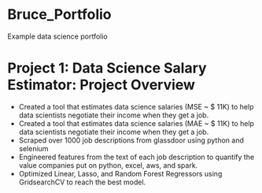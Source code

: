 # Bruce_Portfolio
Example data science portfolio

# Project 1: Data Science Salary Estimator: Project Overview 
 * Created a tool that estimates data science salaries (MSE ~ $ 11K) to help data scientists negotiate their income when they get a job.
 * Created a tool that estimates data science salaries (MAE ~ $ 11K) to help data scientists negotiate their income when they get a job.
 * Scraped over 1000 job descriptions from glassdoor using python and selenium
 * Engineered features from the text of each job description to quantify the value companies put on python, excel, aws, and spark. 
 * Optimized Linear, Lasso, and Random Forest Regressors using GridsearchCV to reach the best model.
 
 
